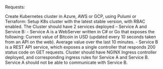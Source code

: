 Requests:

Create Kubernetes cluster in Azure, AWS or GCP, using Pulumi or Terraform:
Setup K8s cluster with the latest stable version, with RBAC enabled.
The Cluster should have 2 services deployed – Service A and Service B:
    - Service A is a WebServer written in C# or Go that exposes the following:
        Current value of Bitcoin in USD (updated every 10 seconds taken from an API on the web).
        Average value over the last 10 minutes.
    - Service B is a REST API service, which exposes a single controller that responds 200 status code on GET requests.
Cluster should have NGINX Ingress controller deployed, and corresponding ingress rules for Service A and Service B.
Service A should not be able to communicate with Service B.